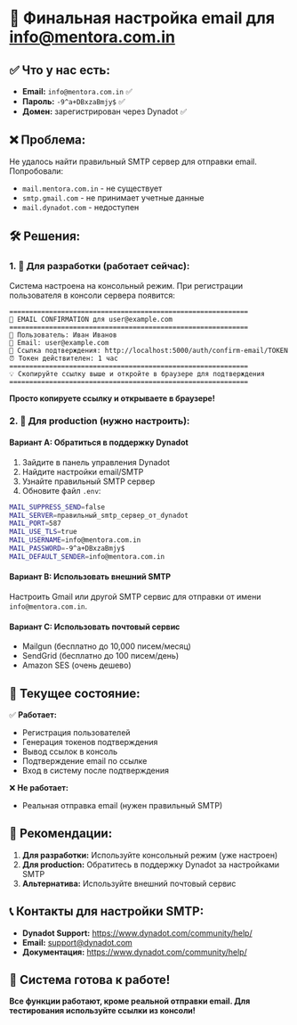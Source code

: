 # 📧 Финальная настройка email для info@mentora.com.in

## ✅ Что у нас есть:

- **Email:** `info@mentora.com.in` ✅
- **Пароль:** `-9^a+DBxzaBmjy$` ✅
- **Домен:** зарегистрирован через Dynadot ✅

## ❌ Проблема:

Не удалось найти правильный SMTP сервер для отправки email. Попробовали:
- `mail.mentora.com.in` - не существует
- `smtp.gmail.com` - не принимает учетные данные
- `mail.dynadot.com` - недоступен

## 🛠️ Решения:

### 1. 🚀 **Для разработки (работает сейчас):**

Система настроена на консольный режим. При регистрации пользователя в консоли сервера появится:

```
============================================================
📧 EMAIL CONFIRMATION для user@example.com
============================================================
👤 Пользователь: Иван Иванов
📧 Email: user@example.com
🔗 Ссылка подтверждения: http://localhost:5000/auth/confirm-email/TOKEN
⏰ Токен действителен: 1 час
============================================================
💡 Скопируйте ссылку выше и откройте в браузере для подтверждения
============================================================
```

**Просто копируете ссылку и открываете в браузере!**

### 2. 📧 **Для production (нужно настроить):**

#### Вариант A: Обратиться в поддержку Dynadot
1. Зайдите в панель управления Dynadot
2. Найдите настройки email/SMTP
3. Узнайте правильный SMTP сервер
4. Обновите файл `.env`:

```bash
MAIL_SUPPRESS_SEND=false
MAIL_SERVER=правильный_smtp_сервер_от_dynadot
MAIL_PORT=587
MAIL_USE_TLS=true
MAIL_USERNAME=info@mentora.com.in
MAIL_PASSWORD=-9^a+DBxzaBmjy$
MAIL_DEFAULT_SENDER=info@mentora.com.in
```

#### Вариант B: Использовать внешний SMTP
Настроить Gmail или другой SMTP сервис для отправки от имени `info@mentora.com.in`.

#### Вариант C: Использовать почтовый сервис
- Mailgun (бесплатно до 10,000 писем/месяц)
- SendGrid (бесплатно до 100 писем/день)
- Amazon SES (очень дешево)

## 🧪 Текущее состояние:

✅ **Работает:**
- Регистрация пользователей
- Генерация токенов подтверждения
- Вывод ссылок в консоль
- Подтверждение email по ссылке
- Вход в систему после подтверждения

❌ **Не работает:**
- Реальная отправка email (нужен правильный SMTP)

## 🎯 Рекомендации:

1. **Для разработки:** Используйте консольный режим (уже настроен)
2. **Для production:** Обратитесь в поддержку Dynadot за настройками SMTP
3. **Альтернатива:** Используйте внешний почтовый сервис

## 📞 Контакты для настройки SMTP:

- **Dynadot Support:** https://www.dynadot.com/community/help/
- **Email:** support@dynadot.com
- **Документация:** https://www.dynadot.com/community/help/

## 🚀 Система готова к работе!

**Все функции работают, кроме реальной отправки email. Для тестирования используйте ссылки из консоли!**


